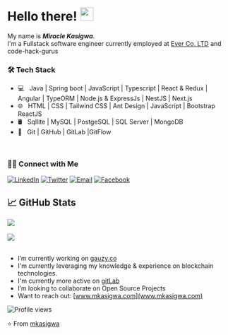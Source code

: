# Hello there! <img src="https://raw.githubusercontent.com/MartinHeinz/MartinHeinz/master/wave.gif" width="30px">

My name is ***Miracle Kasigwa***. <br>
I'm a Fullstack software engineer currently employed at [Ever Co. LTD](https://ever.co/) and code-hack-gurus
<br/>

<h3>🛠 Tech Stack </h3>

- 💻 &nbsp; Java | Spring boot | JavaScript | Typescript | React & Redux | Angular | TypeORM | Node.js & ExpressJs | NestJS | Next.js
- 🌐 &nbsp; HTML | CSS | Tailwind CSS | Ant Design | JavaScript | Bootstrap ReactJS
- 🛢 &nbsp; Sqllite | MySQL | PostgeSQL | SQL Server | MongoDB
- 🔧 &nbsp; Git | GitHub | GitLab |GitFlow

<br/>


<h3> 🤝🏻 Connect with Me </h3>

<p align="left">
<a href="https://linkedin.com/in/mkasigwa/"><img alt="LinkedIn" src="https://img.shields.io/badge/LinkedIn-mkasigwa-blue?style=flat-square&logo=linkedin"></a>
<a href="https://twitter.com/Mkasigwa"><img alt="Twitter" src="https://img.shields.io/badge/Twitter-@MKasigwa-blue?style=flat-square&logo=twitter"></a>
<a href="mailto:miraclekasigwa@gmail.com"><img alt="Email" src="https://img.shields.io/badge/Email-miraclekasigwa@gmail.com-blue?style=flat-square&logo=Microsoft%20outlook"></a>
<a href="https://facebook.com/miraclekasi/"><img alt="Facebook" src="https://img.shields.io/badge/Facebook-miraclekasi-blue?style=flat-square&logo=facebook"></a>
 
<!-- </p>
<a href="mailto:miraclekasigwa@gmail.com"><img alt="Whatsapp" src="https://img.shields.io/badge/Email-miraclekasigwa@gmail.com-blue?style=flat-square&logo=Microsoft%20outlook"></a> -->
</p>



<!-- ## &#x270d; Blog & Writing

Apart from coding, I also maintain a blog - you can find my articles on my website at [nkpremices.com/tag/blog](https://nkpremices.com/tag/blog).
 -->

## &#x1f4c8; GitHub Stats
<a href="https://github.com/mkasigwa/mkasigwa">
  <img align="center" src="https://github-readme-stats.vercel.app/api/top-langs/?username=mkasigwa" />
</a>
<br>
<br>
<a href="https://github.com/mkasigwa/mkasigwa">
  <img align="center" src="https://github-readme-stats.vercel.app/api?username=mkasigwa&show_icons=true&count_private=true" />
</a>

<!-- links to social media icons -->

<!-- icons with padding -->

[1.1]: http://i.imgur.com/tXSoThF.png (twitter icon with padding)
[2.1]: http://i.imgur.com/0o48UoR.png (github icon with padding)

<!-- icons without padding -->

[1.2]: http://i.imgur.com/wWzX9uB.png (twitter icon without padding)
[2.2]: http://i.imgur.com/9I6NRUm.png (github icon without padding)
[3.2]: https://raw.githubusercontent.com/MartinHeinz/MartinHeinz/master/linkedin-3-16.png (LinkedIn icon without padding)


<!-- links to your social media accounts -->

[1]: https://twitter.com/mkasigwa
[2]: https://github.com/mkasigwa
[3]: https://www.linkedin.com/in/mkasigwa/


<!-- Resources -->
<!-- Icons: https://simpleicons.org/ -->
<!-- GitHub Stats: https://github.com/anuraghazra/github-readme-stats -->
<!-- Emojis: https://emojipedia.org/emoji/ -->
<!-- HTML Emojis: https://www.fileformat.info/index.htm -->
<!-- Shields: https://shields.io/ -->
<!-- Awesome GitHub Profile README: https://github.com/abhisheknaiidu/awesome-github-profile-readme -->

<br>
<br>

- I’m currently working on [gauzy.co](https://gauzy.co/)
- I'm currently leveraging my knowledge & experience on blockchain technologies.
- I'm currently more active on [gitLab](https://gitlab.com/mkasigwa)
- I’m looking to collaborate on Open Source Projects
- Want to reach out: [www.mkasigwa.com](www.mkasigwa.com)

![Profile views](https://gpvc.arturio.dev/mkasigwa)

⭐️ From [mkasigwa](https://github.com/mkasigwa)

<!--
**MKasigwa/MKasigwa** is a ✨ _special_ ✨ repository because its `README.md` (this file) appears on your GitHub profile.

Here are some ideas to get you started:

- 🔭 I’m currently working on ...
- 🌱 I’m currently learning ...
- 👯 I’m looking to collaborate on ...
- 🤔 I’m looking for help with ...
- 💬 Ask me about ...
- 📫 How to reach me: ...
- 😄 Pronouns: ...
- ⚡ Fun fact: ...
-->
